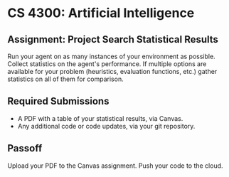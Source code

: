 CS 4300: Artificial Intelligence
===============================================

Assignment: Project Search Statistical Results
------------------------------------------------------

Run your agent on as many instances of your environment as
possible. Collect statistics on the agent's performance.
If multiple options are available for your problem
(heuristics, evaluation functions, etc.) gather statistics
on all of them for comparison.

Required Submissions
------------------------

- A PDF with a table of your statistical results, via Canvas.
- Any additional code or code updates, via your git repository.

Passoff
-------

Upload your PDF to the Canvas assignment.
Push your code to the cloud.

